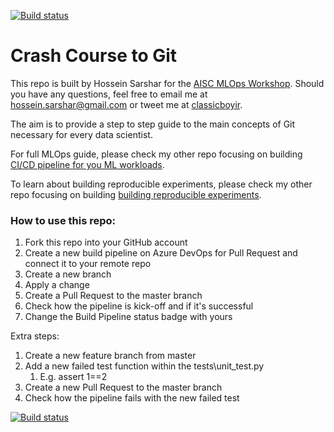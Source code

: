 [![Build status](https://dev.azure.com/azurefreecredit/inclass-failed-pipeline/_apis/build/status/inclass-failed-pipeline-test)](https://dev.azure.com/azurefreecredit/inclass-failed-pipeline/_build/latest?definitionId=8)

# Crash Course to Git

This repo is built by Hossein Sarshar for the [AISC MLOps Workshop](https://www.eventbrite.ca/e/premium-hands-on-workshop-ml-ops-cloud-for-successful-ml-products-tickets-71406154731?aff=lunch#). Should you have any questions, feel free to email me at hossein.sarshar@gmail.com or tweet me at [classicboyir](https://twitter.com/classicboyir).

The aim is to provide a step to step guide to the main concepts of Git necessary for every data scientist.

For full MLOps guide, please check my other repo focusing on building [CI/CD pipeline for you ML workloads](https://github.com/classicboyir/build-release-ci-cd).

To learn about building reproducible experiments, please check my other repo focusing on building [building reproducible experiments](https://github.com/classicboyir/exp-repro).

### How to use this repo:
1. Fork this repo into your GitHub account
1. Create a new build pipeline on Azure DevOps for Pull Request and connect it to your remote repo
1. Create a new branch
1. Apply a change
1. Create a Pull Request to the master branch
1. Check how the pipeline is kick-off and if it's successful
1. Change the Build Pipeline status badge with yours

Extra steps:
1. Create a new feature branch from master
1. Add a new failed test function within the tests\unit_test.py 
    1. E.g. assert 1==2
1. Create a new Pull Request to the master branch
1. Check how the pipeline fails with the new failed test

[![Build status](https://dev.azure.com/ledionanishani/test-in-class-1/_apis/build/status/test-in-class-1-Python%20package-CI)](https://dev.azure.com/ledionanishani/test-in-class-1/_build/latest?definitionId=2)

